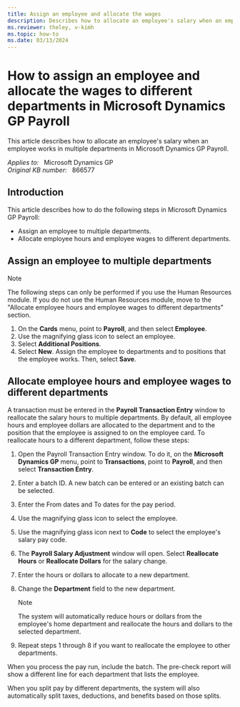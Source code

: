 ```yaml
---
title: Assign an employee and allocate the wages
description: Describes how to allocate an employee's salary when an employee works in multiple departments in Microsoft Dynamics GP Payroll.
ms.reviewer: theley, v-kimh
ms.topic: how-to
ms.date: 03/13/2024
---
```

# How to assign an employee and allocate the wages to different departments in Microsoft Dynamics GP Payroll

This article describes how to allocate an employee's salary when an employee works in multiple departments in Microsoft Dynamics GP Payroll.

_Applies to:_ &nbsp; Microsoft Dynamics GP  
_Original KB number:_ &nbsp; 866577

## Introduction

This article describes how to do the following steps in Microsoft Dynamics GP Payroll:

- Assign an employee to multiple departments.
- Allocate employee hours and employee wages to different departments.

## Assign an employee to multiple departments

> [!NOTE]
> The following steps can only be performed if you use the Human Resources module. If you do not use the Human Resources module, move to the "Allocate employee hours and employee wages to different departments" section.

1. On the **Cards** menu, point to **Payroll**, and then select **Employee**.
2. Use the magnifying glass icon to select an employee.
3. Select **Additional Positions**.
4. Select **New**. Assign the employee to departments and to positions that the employee works. Then, select **Save**.

## Allocate employee hours and employee wages to different departments

A transaction must be entered in the **Payroll Transaction Entry** window to reallocate the salary hours to multiple departments. By default, all employee hours and employee dollars are allocated to the department and to the position that the employee is assigned to on the employee card. To reallocate hours to a different department, follow these steps:

1. Open the Payroll Transaction Entry window. To do it, on the **Microsoft Dynamics GP** menu, point to **Transactions**, point to **Payroll**, and then select **Transaction Entry**.
2. Enter a batch ID. A new batch can be entered or an existing batch can be selected.
3. Enter the From dates and To dates for the pay period.
4. Use the magnifying glass icon to select the employee.
5. Use the magnifying glass icon next to **Code** to select the employee's salary pay code.
6. The **Payroll Salary Adjustment** window will open. Select **Reallocate Hours** or **Reallocate Dollars** for the salary change.
7. Enter the hours or dollars to allocate to a new department.
8. Change the **Department** field to the new department.

    > [!NOTE]
    > The system will automatically reduce hours or dollars from the employee's home department and reallocate the hours and dollars to the selected department.
9. Repeat steps 1 through 8 if you want to reallocate the employee to other departments.

When you process the pay run, include the batch. The pre-check report will show a different line for each department that lists the employee.

When you split pay by different departments, the system will also automatically split taxes, deductions, and benefits based on those splits.
